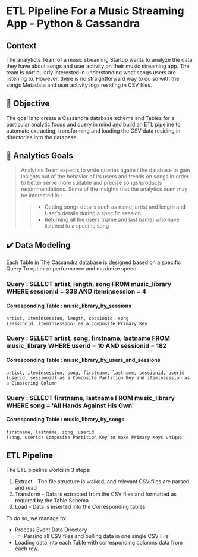 # ETL Pipeline For a Music Streaming App - Python & Cassandra
## Context
The analyticts Team of a music streaming Startup wants to analyze the data they have about songs and user activity on their music streaming app. The team is particularly interested in understanding what songs users are listening to. However, there is no straightforward way to do so with the songs Metadata and user activity logs residing in CSV files.

## :dart: Objective
The goal is to create a Cassandra database schema and Tables for a particular analytic focus and query in mind and build an ETL pipeline to automate extracting, transforming and loading the CSV data residing in directories into the database.

## :checkered_flag: Analytics Goals
>Analytics Team expects to write queries against the database to gain insights out of the behavior of its users and trends on songs in order to better serve more suitable and precise songs/products recommendations. Some of the insights that the analytics team may be interested in :
>
>> - Getting songs details such as name, artist and length and User's details during a specific session
>> - Returning all the users (name and last name) who have listened to a specific song

## :heavy_check_mark: Data Modeling
Each Table in The Cassandra database is designed based on a specific Query To optimize performance and maximize speed. 

### Query : SELECT artist, length, song FROM music_library WHERE sessionid = 338 AND iteminsession = 4
#### Corresponding Table : music_library_by_sessions
`artist, iteminsession, length, sessionid, song`  
`(sessionid, iteminsession) as a Composite Primary Key`  

### Query : SELECT artist, song, firstname, lastname FROM music_library WHERE userid = 10 AND sessionid = 182
#### Corresponding Table : music_library_by_users_and_sessions
`artist, iteminsession, song, firstname, lastname, sessionid, userid`  
`(userid, sessionid) as a Composite Partition Key and iteminsession as a Clustering Column`  

### Query : SELECT firstname, lastname FROM music_library WHERE song = 'All Hands Against His Own'
#### Corresponding Table : music_library_by_songs
`firstname, lastname, song, userid`  
`(song, userid) Composite Partition Key to make Primary Keys Unique`  

## ETL Pipeline

The ETL pipeline works in 3 steps:

1. Extract - The file structure is walked, and relevant CSV files are parsed and read 
2. Transform - Data is extracted from the CSV files and formatted as required by the Table Schema
3. Load - Data is inserted into the Corresponding tables

To do so, we manage to:  

- Process Event Data Directory
    - Parsing all CSV files and pulling data in one single CSV File  
- Loading data into each Table with corresponding columns data from each row.
